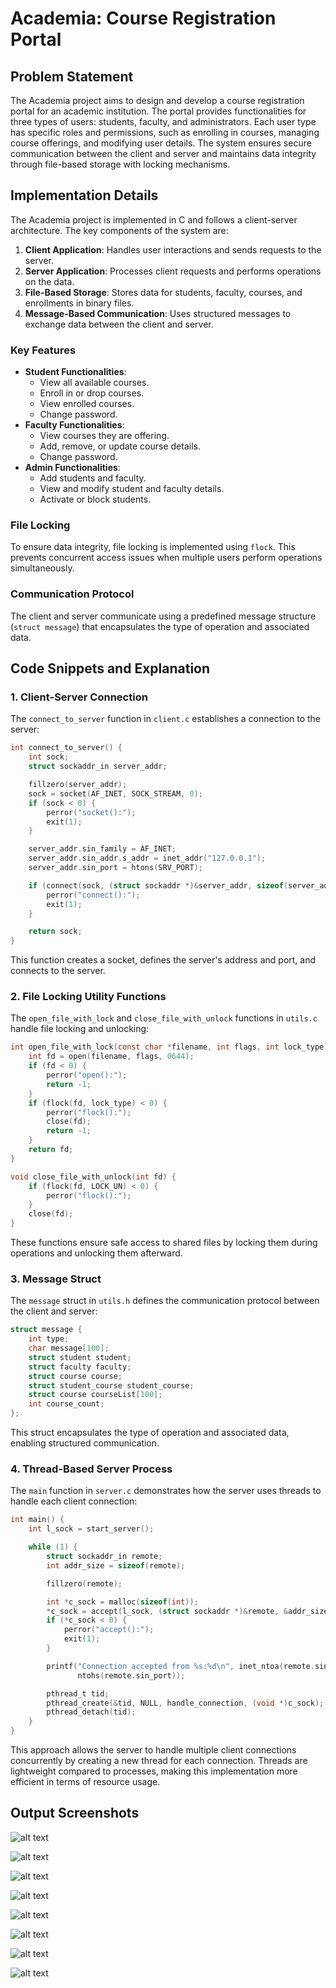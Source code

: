 # Academia: Course Registration Portal

## Problem Statement

The Academia project aims to design and develop a course registration portal for an academic institution. The portal provides functionalities for three types of users: students, faculty, and administrators. Each user type has specific roles and permissions, such as enrolling in courses, managing course offerings, and modifying user details. The system ensures secure communication between the client and server and maintains data integrity through file-based storage with locking mechanisms.

## Implementation Details

The Academia project is implemented in C and follows a client-server architecture. The key components of the system are:

1. **Client Application**: Handles user interactions and sends requests to the server.
2. **Server Application**: Processes client requests and performs operations on the data.
3. **File-Based Storage**: Stores data for students, faculty, courses, and enrollments in binary files.
4. **Message-Based Communication**: Uses structured messages to exchange data between the client and server.

### Key Features

- **Student Functionalities**:
  - View all available courses.
  - Enroll in or drop courses.
  - View enrolled courses.
  - Change password.
- **Faculty Functionalities**:
  - View courses they are offering.
  - Add, remove, or update course details.
  - Change password.
- **Admin Functionalities**:
  - Add students and faculty.
  - View and modify student and faculty details.
  - Activate or block students.

### File Locking

To ensure data integrity, file locking is implemented using `flock`. This prevents concurrent access issues when multiple users perform operations simultaneously.

### Communication Protocol

The client and server communicate using a predefined message structure (`struct message`) that encapsulates the type of operation and associated data.

## Code Snippets and Explanation

### 1. Client-Server Connection

The `connect_to_server` function in `client.c` establishes a connection to the server:

```c
int connect_to_server() {
    int sock;
    struct sockaddr_in server_addr;

    fillzero(server_addr);
    sock = socket(AF_INET, SOCK_STREAM, 0);
    if (sock < 0) {
        perror("socket():");
        exit(1);
    }

    server_addr.sin_family = AF_INET;
    server_addr.sin_addr.s_addr = inet_addr("127.0.0.1");
    server_addr.sin_port = htons(SRV_PORT);

    if (connect(sock, (struct sockaddr *)&server_addr, sizeof(server_addr)) < 0) {
        perror("connect():");
        exit(1);
    }

    return sock;
}
```

This function creates a socket, defines the server's address and port, and connects to the server.

### 2. File Locking Utility Functions

The `open_file_with_lock` and `close_file_with_unlock` functions in `utils.c` handle file locking and unlocking:

```c
int open_file_with_lock(const char *filename, int flags, int lock_type) {
    int fd = open(filename, flags, 0644);
    if (fd < 0) {
        perror("open():");
        return -1;
    }
    if (flock(fd, lock_type) < 0) {
        perror("flock():");
        close(fd);
        return -1;
    }
    return fd;
}

void close_file_with_unlock(int fd) {
    if (flock(fd, LOCK_UN) < 0) {
        perror("flock():");
    }
    close(fd);
}
```

These functions ensure safe access to shared files by locking them during operations and unlocking them afterward.

### 3. Message Struct

The `message` struct in `utils.h` defines the communication protocol between the client and server:

```c
struct message {
    int type;
    char message[100];
    struct student student;
    struct faculty faculty;
    struct course course;
    struct student_course student_course;
    struct course courseList[100];
    int course_count;
};
```

This struct encapsulates the type of operation and associated data, enabling structured communication.

### 4. Thread-Based Server Process

The `main` function in `server.c` demonstrates how the server uses threads to handle each client connection:

```c
int main() {
    int l_sock = start_server();

    while (1) {
        struct sockaddr_in remote;
        int addr_size = sizeof(remote);

        fillzero(remote);

        int *c_sock = malloc(sizeof(int));
        *c_sock = accept(l_sock, (struct sockaddr *)&remote, &addr_size);
        if (*c_sock < 0) {
            perror("accept():");
            exit(1);
        }

        printf("Connection accepted from %s:%d\n", inet_ntoa(remote.sin_addr),
               ntohs(remote.sin_port));

        pthread_t tid;
        pthread_create(&tid, NULL, handle_connection, (void *)c_sock);
        pthread_detach(tid);
    }
}
```

This approach allows the server to handle multiple client connections concurrently by creating a new thread for each connection. Threads are lightweight compared to processes, making this implementation more efficient in terms of resource usage.

## Output Screenshots

![alt text](output/1.png)

![alt text](output/2.png)

![alt text](output/3.png)

![alt text](output/4.png)

![alt text](output/5.png)

![alt text](output/6.png)

![alt text](output/7.png)

![alt text](output/8.png)
